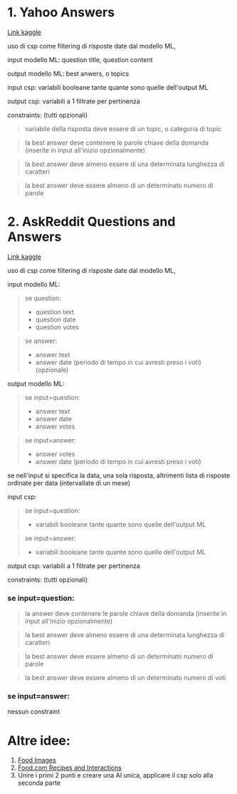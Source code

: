# 1. Yahoo Answers
[Link kaggle](https://www.kaggle.com/datasets/thedevastator/yahoo-answers-topics-dataset)

uso di csp come filtering di risposte date dal modello ML,

input modello ML: question title, question content 

output modello ML: best anwers, o topics

input csp: variabili booleane tante quante sono quelle dell'output ML

output csp: variabili a 1 filtrate per pertinenza

constraints: (tutti opzionali)
>variabile della risposta deve essere di un topic, o categoria di topic

>la best answer deve contenere le parole chiave della domanda (inserite in input all'inizio opzionalmente)

>la best answer deve almeno essere di una determinata lunghezza di caratteri

>la best answer deve essere almeno di un determinato numero di parole

# 2. AskReddit Questions and Answers

[Link kaggle](https://www.kaggle.com/datasets/rodmcn/askreddit-questions-and-answers?select=reddit_questions.csv)

uso di csp come filtering di risposte date dal modello ML,

input modello ML: 
> se question:
> - question text
> - question date
> - question votes

> se answer:
> - answer text
> - answer date (periodo di tempo in cui avresti preso i voti) (opzionale)

output modello ML: 

> se input=question:
> - answer text
> - answer date
> - answer votes

> se input=answer:
> - answer votes
> - answer date (periodo di tempo in cui avresti preso i voti)

se nell'input si specifica la data, una sola risposta, altrimenti lista di risposte ordinate per data (intervallate di un mese)

input csp: 
> se input=question:
> - variabili booleane tante quante sono quelle dell'output ML

> se input=answer:  
> - variabili booleane tante quante sono quelle dell'output ML


output csp: variabili a 1 filtrate per pertinenza

constraints: (tutti opzionali)

### se input=question:

>la answer deve contenere le parole chiave della domanda (inserite in input all'inizio opzionalmente)

>la best answer deve almeno essere di una determinata lunghezza di caratteri

>la best answer deve essere almeno di un determinato numero di parole

>la best answer deve essere almeno di un determinato numero di voti

### se input=answer:

nessun constraint

# Altre idee:
1. [Food Images](https://www.kaggle.com/datasets/kmader/food41)
2. [Food.com Recipes and Interactions](https://www.kaggle.com/datasets/shuyangli94/food-com-recipes-and-user-interactions/data)
3. Unire i primi 2 punti e creare una AI unica, applicare il csp solo alla seconda parte